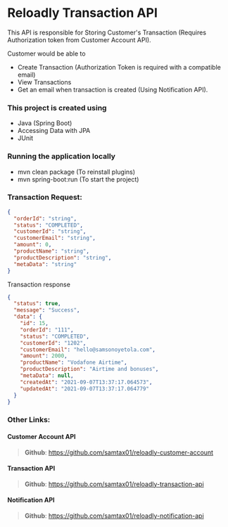 # Reloadly Transaction API

This API is responsible for Storing Customer's Transaction (Requires Authorization token from Customer Account API).

Customer would be able to
- Create Transaction (Authorization Token is required with a compatible email)
- View Transactions
- Get an email when transaction is created (Using Notification API).

### This project is created using
- Java (Spring Boot)
- Accessing Data with JPA
- JUnit

### Running the application locally
- mvn clean package (To reinstall plugins)
- mvn spring-boot:run (To start the project)

### Transaction Request:
```json
{
  "orderId": "string",
  "status": "COMPLETED",
  "customerId": "string",
  "customerEmail": "string",
  "amount": 0,
  "productName": "string",
  "productDescription": "string",
  "metaData": "string"
}
```

Transaction response
```json
{
  "status": true,
  "message": "Success",
  "data": {
    "id": 15,
    "orderId": "111",
    "status": "COMPLETED",
    "customerId": "1202",
    "customerEmail": "hello@samsonoyetola.com",
    "amount": 2000,
    "productName": "Vodafone Airtime",
    "productDescription": "Airtime and bonuses",
    "metaData": null,
    "createdAt": "2021-09-07T13:37:17.064573",
    "updatedAt": "2021-09-07T13:37:17.064779"
  }
}
```

### Other Links:

#### Customer Account API
> **Github**: https://github.com/samtax01/reloadly-customer-account


#### Transaction API
> **Github**: https://github.com/samtax01/reloadly-transaction-api


#### Notification API
> **Github**: https://github.com/samtax01/reloadly-notification-api


